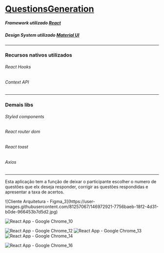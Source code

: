 # <a href="https://placid-parcel.surge.sh/">QuestionsGeneration</a>

<h5>Framework utilizado <a href="https://pt-br.reactjs.org/">React</a></h5>

<h5>Design System utilizado <a href="https://mui.com/pt/">Material UI</a></h5>
<hr/>
<h3>Recursos nativos utilizados</h3>
<h6>React Hooks</h6>
<h6>Context API</h6>
<hr/>
<h3>Demais libs</h3>
<h6>Styled components</h6>
<h6>React router dom</h6>
<h6>React toast</h6>
<h6>Axios</h6>
<hr/>

<p>Esta aplicação tem a função de deixar o participante escolher o numero de questões que elx deseja responder, corrigir as questões respondidas e apresentar a taxa de acertos.</p>
![Cliente Arquitetura - Figma_3](https://user-images.githubusercontent.com/81257067/146972921-7756baeb-18f2-4d31-b0de-966453b7d5d2.jpg)

![React App - Google Chrome_10](https://user-images.githubusercontent.com/81257067/146971013-03c0ca75-64ad-4b68-abbc-64d62ba8c7ef.jpg)

![React App - Google Chrome_12](https://user-images.githubusercontent.com/81257067/146971065-5fca0833-c4e0-4228-a359-cf1251935032.jpg)
![React App - Google Chrome_13](https://user-images.githubusercontent.com/81257067/146971115-870c5683-d35f-40a5-9f6b-594b53e81401.jpg)
![React App - Google Chrome_14](https://user-images.githubusercontent.com/81257067/146971139-b91e469c-6893-4f12-8fbc-4ed54018c67d.jpg)

![React App - Google Chrome_16](https://user-images.githubusercontent.com/81257067/146971484-564e96ce-d414-451a-8985-a10e6c9e2c05.jpg)
